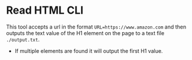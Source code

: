 # Read HTML CLI

This tool accepts a url in the format `URL=https://www.amazon.com` and then outputs the text value of the H1 element on the page to a text file `./output.txt`.

- If multiple elements are found it will output the first H1 value. 